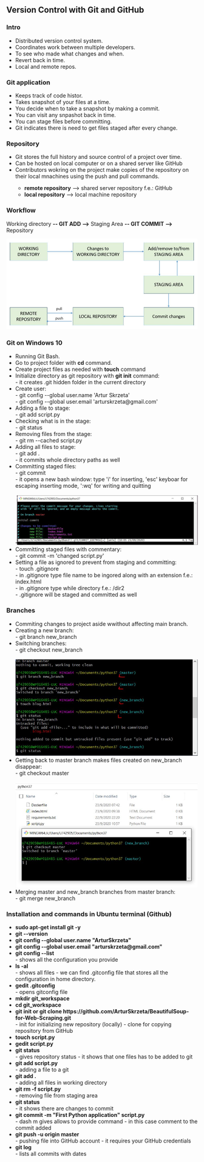<h2>Version Control with Git and GitHub</h2>

<h3>Intro</h3>
<ul>
  <li>Distributed version control system.</li>
  <li>Coordinates work between multiple developers.</li>
  <li>To see who made what changes and when.</li>
  <li>Revert back in time.</li>
  <li>Local and remote repos.</li>
</ul>

<h3>Git application</h3>
<ul>
  <li>Keeps track of code histor.</li>
  <li>Takes snapshot of your files at a time.</li>
  <li>You decide when to take a snapshot by making a commit.</li>
  <li>You can visit any snpashot back in time.</li>
  <li>You can stage files before committing.</li>
  <li>Git indicates there is need to get files staged after every change.</li>
</ul>

<h3>Repository</h3>
<ul>
  <li>Git stores the full history and source control of a project over time.</li>
  <li>Can be hosted on local computer or on a shared server like GitHub</li>
  <li>Contributors wokring on the project make  copies of the repository on their local mnachines using the push and pull commands.</li>
  <ul>
    <li><b>remote repository</b> --> shared server repository f.e.: GitHub</li>
    <li><b>local repository</b> --> local machine repository</li>
  </ul>
</ul>

<h3>Workflow</h3>
<p>Working directory <b>-- GIT ADD --></b> Staging Area <b>-- GIT COMMIT --></b> Repository</p>
<img src="images/workflow.JPG">

<h3>Git on Windows 10</h3>
<ul>
  <li>Running Git Bash.</li>
  <li>Go to project folder with <b>cd</b> command.</li>
  <li>Create project files as needed with <b>touch</b> command</li>
  <li>Initialize directory as git repository with <b>git init</b> command:
    <br>
    - it creates .git hidden folder in the current directory
  </li>
  <li>Create user:
    <br>
    - git config --global user.name 'Artur Skrzeta'<br>
    - git config --global user.email 'arturskrzeta@gmail.com'
  </li>
  <li>Adding a file to stage:
    <br>
    - git add script.py
  </li>
  <li>Checking what is in the stage:
    <br>
    - git status
  </li>
  <li>Removing files from the stage:
    <br>
    - git rm --cached script.py
  </li>
  <li>Adding all files to stage:
    <br>
    - git add .<br>
    - it commits whole directory paths as well
  </li>
  <li>Committing staged files:
    <br>
    - git commit<br>
    - it opens a new bash window: type 'i' for inserting, 'esc' keyboar for escaping inserting mode, ':wq' for writing and quitting
    <br>
    <br>
    <img src="images/commit.JPG">
  </li>
  <li>Committing staged files with commentary:
    <br>
    - git commit -m 'changed script.py'
  </li>
  <li>Setting a file as ignored to prevent from staging and committing:
    <br>
    - touch .gitignore<br>
    - in .gitignore type file name to be ingored along with an extension f.e.: index.html<br>
    - in .gitignore type while directory f.e.: /dir2<br>
    - .gitignore will be staged and committed as well
  </li>
</ul>



<h3>Branches</h3>
<ul>
  <li>Commiting changes to project aside wwithout affecting main branch.</li>
  <li>Creating a new branch:
    <br>
    - git branch new_branch
  </li>
  <li>Switching branches:
    <br>
    - git checkout new_branch<br>
    <br>
    <img src="images/branches.JPG">
  </li>
  <li>Getting back to master branch makes files created on new_branch disappear:
    <br>
    - git checkout master<br>
    <br>
    <img src="images/back_to_master.JPG">
  </li>
  <li>Merging master and new_branch branches from master branch:
    <br>
    - git merge new_branch
  </li>
</ul>



<h3>Installation and commands in Ubuntu terminal (Github)</h3>
<ul>
  <li><b>sudo apt-get install git -y</b></li>
  <li><b>git --version</b></li>
  <li><b>git config --global user.name "ArturSkrzeta"</b></li>
  <li><b>git config --global user.email "arturskrzeta@gmail.com"</b></li>
  
  <li><b>git config --list</b>
  <br>
  - shows all the configuration you provide
  </li>
  
  <li><b>ls -al</b>
  <br>
  - shows all files
  - we can find .gitconfig file that stores all the configuration in home directory.
  </li>
  
  <li><b>gedit .gitconfig</b>
  <br>
  - opens gitconfig file
  </li>
  
  <li><b>mkdir git_workspace</b></li>
  <li><b>cd git_workspace</b></li>
  
  <li><b>git init or git clone https://github.com/ArturSkrzeta/BeautifulSoup-for-Web-Scraping.git</b>
  <br>
  - init for initializing new repository (locally)
  - clone for copying repository from GitHub
  </li>
  
  <li><b>touch script.py</b></li>
  <li><b>gedit script.py</b></li>
  
  <li><b>git status</b>
  <br>
  - gives repository status
  - it shows that one files has to be added to git
  </li>
  
  <li><b>git add script.py</b>
  <br>
  - adding a file to a git
  </li>
  
  <li><b>git add .</b>
  <br>
  - adding all files in working directory
  </li>
  
  <li><b>git rm -f script.py</b>
  <br>
  - removing file from staging area
  </li>
  
  <li><b>git status</b>
  <br>
  - it shows there are changes to commit 
  </li>
  
  <li><b>git commit -m "First Python application" script.py</b>
  <br>
  - dash m gives allows to provide command
  - in this case comment to the commit added 
  </li>
  
  <li><b>git push -u origin master</b>
  <br>
  - pushing file into GitHub account
  - it requires your GitHub credentials
  </li>
  
  <li><b>git log</b>
  <br>
  - lists all commits with dates
  </li>
  
</ul>
